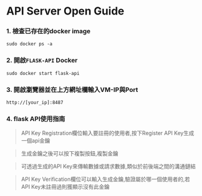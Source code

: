# API Server Open Guide
### 1. 檢查已存在的docker image
```
sudo docker ps -a
```
### 2. 開啟`FLASK-API` Docker
```
sudo docker start flask-api
```
### 3. 開啟瀏覽器並在上方網址欄輸入VM-IP與Port
```
http://[your_ip]:8487
```
### 4. flask API使用指南

> API Key Registration欄位輸入要註冊的使用者,按下Register API Key生成一個api金鑰 

> 生成金鑰之後可以按下複製按鈕,複製金鑰

> 可透過生成的API Key來傳輸數據或請求數據,類似於前後端之間的溝通鏈結

> API Key Verification欄位可以輸入生成金鑰,驗證屬於哪一個使用者的,若API Key未註冊過則獲顯示沒有此金鑰


